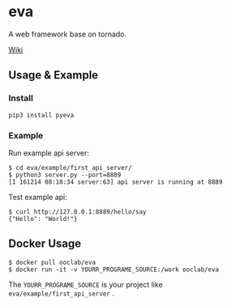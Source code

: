 # eva

A web framework base on tornado.

[Wiki](https://github.com/ooclab/eva/wiki)

## Usage & Example

### Install

```
pip3 install pyeva
```

### Example

Run example api server:

```
$ cd eva/example/first_api_server/
$ python3 server.py --port=8889
[I 161214 08:18:34 server:63] api server is running at 8889
```

Test example api:

```
$ curl http://127.0.0.1:8889/hello/say
{"Hello": "World!"}
```

## Docker Usage

```
$ docker pull ooclab/eva
$ docker run -it -v YOURR_PROGRAME_SOURCE:/work ooclab/eva
```

The `YOURR_PROGRAME_SOURCE` is your project like `eva/example/first_api_server` .
